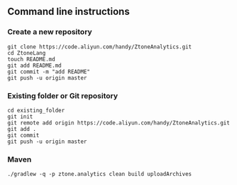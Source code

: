 ## Command line instructions

### Create a new repository

```
git clone https://code.aliyun.com/handy/ZtoneAnalytics.git
cd ZtoneLang
touch README.md
git add README.md
git commit -m "add README"
git push -u origin master
```

### Existing folder or Git repository

```
cd existing_folder
git init
git remote add origin https://code.aliyun.com/handy/ZtoneAnalytics.git
git add .
git commit
git push -u origin master
```

### Maven

```
./gradlew -q -p ztone.analytics clean build uploadArchives
```
